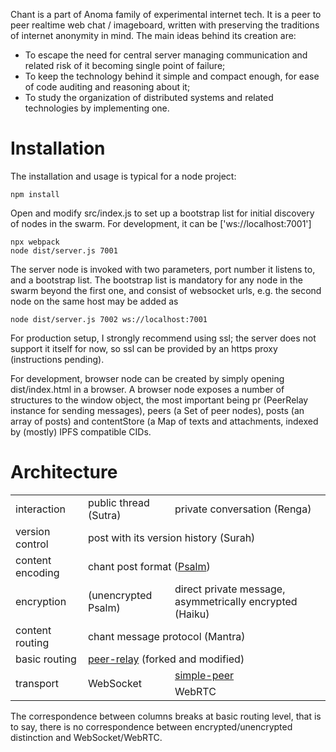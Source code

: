 Chant is a part of Anoma family of experimental internet tech. It is a peer to peer realtime web chat / imageboard,
written with preserving the traditions of internet anonymity in mind. The main ideas behind its creation are:

* To escape the need for central server managing communication and related risk of it becoming single point of failure;
* To keep the technology behind it simple and compact enough, for ease of code auditing and reasoning about it;
* To study the organization of distributed systems and related technologies by implementing one.

# Installation

The installation and usage is typical for a node project:

    npm install
    
Open and modify src/index.js to set up a bootstrap list for initial discovery of nodes in the swarm.
For development, it can be ['ws://localhost:7001']

    npx webpack
    node dist/server.js 7001

The server node is invoked with two parameters, port number it listens to, and a bootstrap list.
The bootstrap list is mandatory for any node in the swarm beyond the first one, and consist of websocket urls,
e.g. the second node on the same host may be added as

    node dist/server.js 7002 ws://localhost:7001

For production setup, I strongly recommend using ssl; the server does not support it itself for now, so ssl can
be provided by an https proxy (instructions pending).

For development, browser node can be created by simply opening dist/index.html in a browser. 
A browser node exposes a number of structures to the window object, the most important being pr (PeerRelay instance
for sending messages), peers (a Set of peer nodes), posts (an array of posts) and contentStore (a Map of texts
and attachments, indexed by (mostly) IPFS compatible CIDs.

# Architecture

<table>
    <tr>
        <td>interaction</td>
        <td>public thread (Sutra)</td>
        <td>private conversation (Renga)</td>
    </tr>
    <tr>
        <td>version control</td>
        <td colspan="2">post with its version history (Surah)</td>
    </tr> 
    <tr>
        <td>content encoding</td>
        <td colspan="2">chant post format (<a href="/schema.md">Psalm</a>)</td>
    </tr> 
    <tr>
        <td>encryption</td>
        <td>(unencrypted Psalm)</td>
        <td>direct private message, asymmetrically encrypted (Haiku)</td>
    </tr> 
    <tr>
        <td>content routing</td>
        <td colspan="2">chant message protocol (Mantra)</td>
    </tr>
    <tr>
        <td>basic routing</td>
        <td colspan="2"><a href="https://github.com/xuset/peer-relay">peer-relay</a> (forked and modified)</td>
    </tr>   
    <tr>
        <td rowspan="2">transport</td>
        <td rowspan="2">WebSocket</td>
        <td><a href="https://github.com/feross/simple-peer">simple-peer</a></td>
    </tr>
    <tr>
        <td>WebRTC</td>
    </tr>
</table>

The correspondence between columns breaks at basic routing level, that is to say, there is no correspondence between encrypted/unencrypted distinction and WebSocket/WebRTC.
